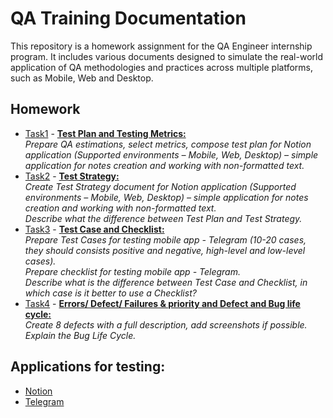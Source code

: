 # QA Training Documentation

This repository is a homework assignment for the QA Engineer internship program. It includes various documents designed to simulate the real-world application of QA methodologies and practices across multiple platforms, such as Mobile, Web and Desktop.

## Homework

- [Task1](https://github.com/AdamCegGrid/practical_task_modul_5/tree/main/Task1) - [**Test Plan and Testing Metrics:**](https://github.com/AdamCegGrid/practical_task_modul_5/tree/main/Task1)  
*Prepare QA estimations, select metrics, compose test plan for Notion application (Supported environments – Mobile, Web, Desktop) – simple application for notes creation and working with non-formatted text.*
- [Task2](https://github.com/AdamCegGrid/practical_task_modul_5/tree/main/Task2) - [**Test Strategy:**](https://github.com/AdamCegGrid/practical_task_modul_5/tree/main/Task2)  
*Create Test Strategy document for Notion application (Supported environments – Mobile, Web, Desktop) – simple application for notes creation and working with non-formatted text.  
Describe what the difference between Test Plan and Test Strategy.*
- [Task3](https://github.com/AdamCegGrid/practical_task_modul_5/tree/main/Task3) - [**Test Case and Checklist:**](https://github.com/AdamCegGrid/practical_task_modul_5/tree/main/Task3)  
*Prepare Test Cases for testing mobile app - Telegram (10-20 cases, they should consists positive and negative, high-level and low-level cases).  
Prepare checklist for testing mobile app - Telegram.  
Describe what is the difference between Test Case and Checklist, in which case is it better to use a Checklist?*
- [Task4](https://github.com/AdamCegGrid/practical_task_modul_5/tree/main/Task4) - [**Errors/ Defect/ Failures & priority and Defect and Bug life cycle:**](https://github.com/AdamCegGrid/practical_task_modul_5/tree/main/Task4)  
*Create 8 defects with a full description, add screenshots if possible. Explain the Bug Life Cycle.*

## Applications for testing:

- [Notion](https://www.notion.so)
- [Telegram](https://web.telegram.org)